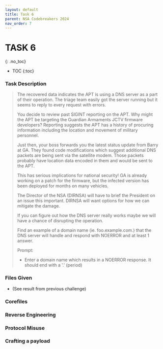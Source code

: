 ```yaml
---
layout: default
title: Task 6
parent: NSA Codebreakers 2024
nav_order: 7
---
```


# TASK 6
{: .no_toc}
- TOC
{:toc}

### Task Description
>  The recovered data indicates the APT is using a DNS server as a part of their operation. The triage team easily got the server running but it seems to reply to every request with errors.
> 
> You decide to review past SIGINT reporting on the APT. Why might the APT be targeting the Guardian Armaments JCTV firmware developers? Reporting suggests the APT has a history of procuring information including the location and movement of military personnel.
> 
> Just then, your boss forwards you the latest status update from Barry at GA. They found code modifications which suggest additional DNS packets are being sent via the satellite modem. Those packets probably have location data encoded in them and would be sent to the APT.
> 
> This has serious implications for national security! GA is already working on a patch for the firmware, but the infected version has been deployed for months on many vehicles.
> 
> The Director of the NSA (DIRNSA) will have to brief the President on an issue this important. DIRNSA will want options for how we can mitigate the damage.
> 
> If you can figure out how the DNS server really works maybe we will have a chance of disrupting the operation.
> 
> Find an example of a domain name (ie. foo.example.com.) that the DNS server will handle and respond with NOERROR and at least 1 answer. 
> 
> Prompt:
> - Enter a domain name which results in a NOERROR response. It should end with a '.' (period)

### Files Given
- (See result from previous challenge)

### Corefiles

### Reverse Engineering

### Protocol Misuse

### Crafting a payload